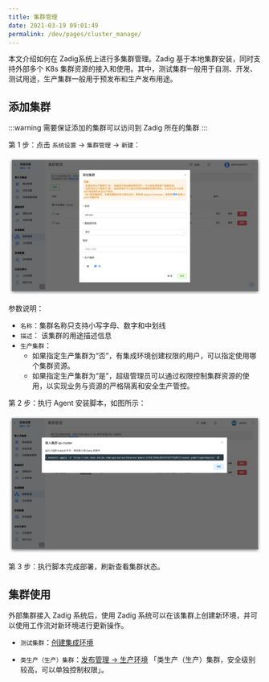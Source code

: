 ```yaml
---
title: 集群管理
date: 2021-03-19 09:01:49
permalink: /dev/pages/cluster_manage/
---
```


本文介绍如何在 Zadig系统上进行多集群管理。Zadig 基于本地集群安装，同时支持外部多个 K8s 集群资源的接入和使用。其中，测试集群一般用于自测、开发、测试用途，生产集群一般用于预发布和生产发布用途。

## 添加集群

:::warning
需要保证添加的集群可以访问到 Zadig 所在的集群
:::

第 1 步：点击 `系统设置` -> `集群管理` -> `新建`：

![cluster](./_images/cluster_add.png)

参数说明：

- `名称`：集群名称只支持小写字母、数字和中划线
- `描述`： 该集群的用途描述信息
- `生产集群`：
  - 如果指定生产集群为“否”，有集成环境创建权限的用户，可以指定使用哪个集群资源。
  - 如果指定生产集群为“是”，超级管理员可以通过权限控制集群资源的使用，以实现业务与资源的严格隔离和安全生产管控。

第 2 步：执行 Agent 安装脚本，如图所示：

![cluster_add_kubectl](./_images/cluster_add_kubectl.png)

第 3 步：执行脚本完成部署，刷新查看集群状态。

## 集群使用

外部集群接入 Zadig 系统后，使用 Zadig 系统可以在该集群上创建新环境，并可以使用工作流对新环境进行更新操作。

- `测试集群`：[创建集成环境](/dev/project/env/)

- `类生产（生产）集群`：[发布管理 -> 生产环境](/dev/project/env/) 「类生产（生产）集群，安全级别较高，可以单独控制权限」。
